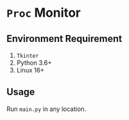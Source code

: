 # `Proc` Monitor

## Environment Requirement

1. `Tkinter`
2. Python 3.6+
3. Linux 16+

## Usage

Run `main.py` in any location.